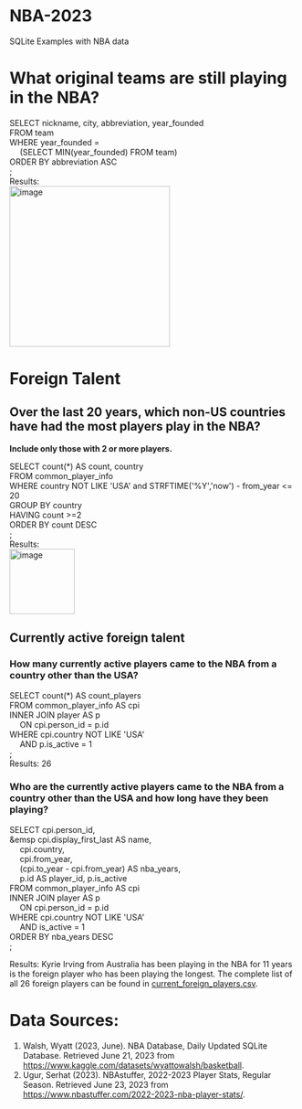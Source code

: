 
# NBA-2023
SQLite Examples with NBA data
# What original teams are still playing in the NBA? 
SELECT nickname, city, abbreviation, year_founded<br>
FROM team<br>
WHERE year_founded =<br> 
 &emsp; (SELECT MIN(year_founded) FROM team)<br>
ORDER BY abbreviation ASC<br>
;<br>
Results:<br>
<img width="281" alt="image" src="https://github.com/sarahhardy/NBA-2023/assets/7597401/89afe0e9-543a-4478-9d59-9c1b1aaf34a6">

# Foreign Talent
## Over the last 20 years, which non-US countries have had the most players play in the NBA?
<b>Include only those with 2 or more players.</b>

SELECT count(*) AS count, country<br>
FROM common_player_info<br>
WHERE country NOT LIKE 'USA' and STRFTIME('%Y','now') - from_year <= 20<br>
GROUP BY country<br>
HAVING count >=2<br>
ORDER BY count DESC<br>
;<br>
Results:<br>
<img width="114" alt="image" src="https://github.com/sarahhardy/NBA-2023/assets/7597401/6e6265fe-c15e-48ec-9d59-9f003f79876d">

## Currently active foreign talent
### How many currently active players came to the NBA from a country other than the USA?
SELECT count(*) AS count_players<br>
FROM common_player_info AS cpi<br>
INNER JOIN player AS p<br>
	            &emsp; ON cpi.person_id = p.id<br>
WHERE cpi.country NOT LIKE 'USA'<br>
	            &emsp;  AND p.is_active = 1<br>
;<br>
Results: 26 <br>
### Who are the currently active players came to the NBA from a country other than the USA and how long have they been playing?

SELECT cpi.person_id,<br>
   		&emsp cpi.display_first_last AS name,<br>
   		&emsp; cpi.country,<br>
   		&emsp; cpi.from_year,<br>
   		&emsp; (cpi.to_year - cpi.from_year) AS nba_years,<br>
   		&emsp; p.id AS player_id, p.is_active<br>
FROM common_player_info AS cpi<br>
INNER JOIN player AS p<br>
   	&emsp; ON cpi.person_id = p.id<br>
WHERE cpi.country NOT LIKE 'USA'<br>
   	  &emsp; AND is_active = 1<br>
ORDER BY nba_years DESC<br>
;<br>

Results: Kyrie Irving from Australia has been playing in the NBA for 11 years is the foreign player who has been playing the longest.
The complete list of all 26 foreign players can be found in [current_foreign_players.csv](current_foreign_players.csv).


# Data Sources:
1. Walsh, Wyatt (2023, June). NBA Database, Daily Updated SQLite Database. Retrieved June 21, 2023 from
   https://www.kaggle.com/datasets/wyattowalsh/basketball.
2. Ugur, Serhat (2023). NBAstuffer, 2022-2023 Player Stats, Regular Season. Retrieved June 23, 2023 from https://www.nbastuffer.com/2022-2023-nba-player-stats/.

   
